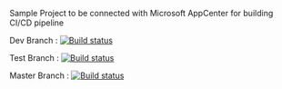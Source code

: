 Sample Project to be connected with Microsoft AppCenter for building CI/CD pipeline

Dev Branch : [![Build status](https://build.appcenter.ms/v0.1/apps/7a317e20-a79b-464d-b2bd-18a6cd56ef99/branches/dev/badge)](https://appcenter.ms)

Test Branch : [![Build status](https://build.appcenter.ms/v0.1/apps/7a317e20-a79b-464d-b2bd-18a6cd56ef99/branches/test/badge)](https://appcenter.ms)

Master Branch : [![Build status](https://build.appcenter.ms/v0.1/apps/7a317e20-a79b-464d-b2bd-18a6cd56ef99/branches/master/badge)](https://appcenter.ms)
